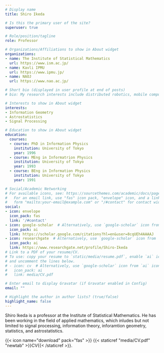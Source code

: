 ```yaml
---
# Display name
title: Shiro Ikeda

# Is this the primary user of the site?
superuser: true

# Role/position/tagline
role: Professor

# Organizations/Affiliations to show in About widget
organizations:
- name: The Institute of Statistical Mathematics
  url: https://www.ism.ac.jp/
- name: Kavli IPMU
  url: https://www.ipmu.jp/
- name: NAOJ
  url: https://www.nao.ac.jp/

# Short bio (displayed in user profile at end of posts)
# bio: My research interests include distributed robotics, mobile computing and programmable matter.

# Interests to show in About widget
interests:
- Information Geometry
- Astrostatistics
- Signal Processing

# Education to show in About widget
education:
  courses:
  - course: PhD in Information Physics
    institution: University of Tokyo
    year: 1996
  - course: MEng in Informatrion Physics
    institution: University of Tokyo
    year: 1993
  - course: BEng in Information Physics
    institution: University of Tokyo
    year: 1991

# Social/Academic Networking
# For available icons, see: https://sourcethemes.com/academic/docs/page-builder/#icons
#   For an email link, use "fas" icon pack, "envelope" icon, and a link in the
#   form "mailto:your-email@example.com" or "/#contact" for contact widget.
social:
- icon: envelope
  icon_pack: fas
  link: '/#contact'
- icon: google-scholar  # Alternatively, use `google-scholar` icon from `ai` icon pack
  icon_pack: ai
  link: https://scholar.google.com/citations?hl=en&user=8cqUEh4AAAAJ
- icon: researchgate  # Alternatively, use `google-scholar` icon from `ai` icon pack
  icon_pack: ai
  link: https://www.researchgate.net/profile/Shiro-Ikeda
# Link to a PDF of your resume/CV.
# To use: copy your resume to `static/media/resume.pdf`, enable `ai` icons in `params.toml`,
# and uncomment the lines below.
# - icon: cv  # Alternatively, use `google-scholar` icon from `ai` icon pack
#   icon_pack: ai
#   link: media/CV.pdf

# Enter email to display Gravatar (if Gravatar enabled in Config)
email: ""

# Highlight the author in author lists? (true/false)
highlight_name: false
---
```


Shiro Ikeda is a professor at the Institute of Statistical Mathematics. He has been working in the field of applied mathematics, which inludes but not limited to signal processing, information theory, inforamtion geometry, statistics, and astrostatistics.

{{< icon name="download" pack="fas" >}} {{< staticref "media/CV.pdf" "newtab" >}}CV{{< /staticref >}}.
